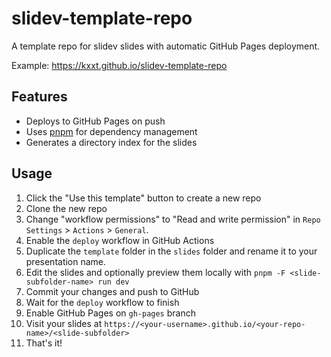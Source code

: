 # slidev-template-repo

A template repo for slidev slides with automatic GitHub Pages deployment.

Example: https://kxxt.github.io/slidev-template-repo

## Features

- Deploys to GitHub Pages on push
- Uses [pnpm](https://pnpm.io/) for dependency management
- Generates a directory index for the slides

## Usage

1. Click the "Use this template" button to create a new repo
2. Clone the new repo
3. Change "workflow permissions" to "Read and write permission" in `Repo Settings` > `Actions` > `General`.
4. Enable the `deploy` workflow in GitHub Actions
5. Duplicate the `template` folder in the `slides` folder and rename it to your presentation name.
6. Edit the slides and optionally preview them locally with `pnpm -F <slide-subfolder-name> run dev` 
7. Commit your changes and push to GitHub
8. Wait for the `deploy` workflow to finish
9. Enable GitHub Pages on `gh-pages` branch
10. Visit your slides at `https://<your-username>.github.io/<your-repo-name>/<slide-subfolder>`
11. That's it!
